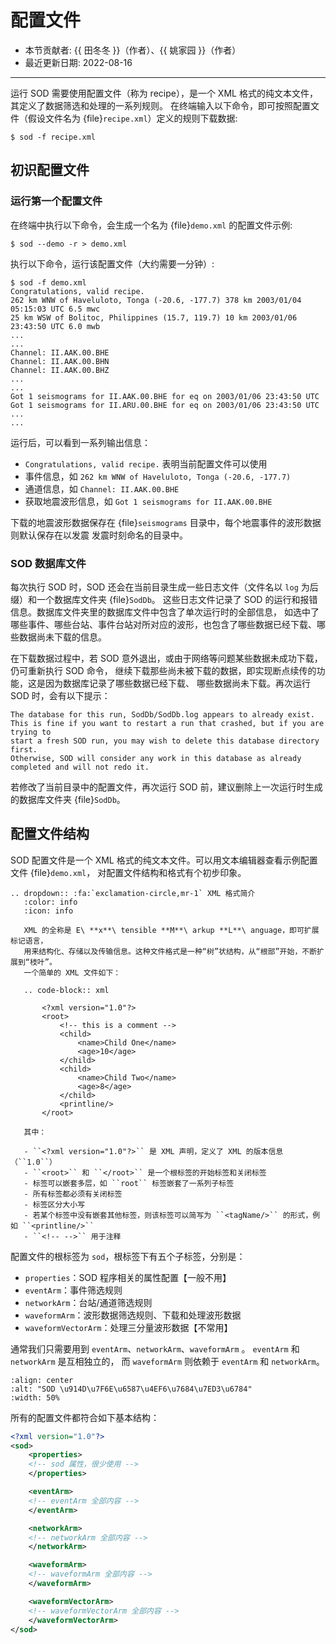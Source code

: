 # 配置文件

- 本节贡献者: {{ 田冬冬 }}（作者）、{{ 姚家园 }}（作者）
- 最近更新日期: 2022-08-16

---

运行 SOD 需要使用配置文件（称为 recipe），是一个 XML 格式的纯文本文件，其定义了数据筛选和处理的一系列规则。
在终端输入以下命令，即可按照配置文件（假设文件名为 {file}`recipe.xml`）定义的规则下载数据:

```
$ sod -f recipe.xml
```

## 初识配置文件

### 运行第一个配置文件

在终端中执行以下命令，会生成一个名为 {file}`demo.xml` 的配置文件示例:

```
$ sod --demo -r > demo.xml
```

执行以下命令，运行该配置文件（大约需要一分钟）:

```
$ sod -f demo.xml
Congratulations, valid recipe.
262 km WNW of Haveluloto, Tonga (-20.6, -177.7) 378 km 2003/01/04 05:15:03 UTC 6.5 mwc
25 km WSW of Bolitoc, Philippines (15.7, 119.7) 10 km 2003/01/06 23:43:50 UTC 6.0 mwb
...
...
Channel: II.AAK.00.BHE
Channel: II.AAK.00.BHN
Channel: II.AAK.00.BHZ
...
...
Got 1 seismograms for II.AAK.00.BHE for eq on 2003/01/06 23:43:50 UTC
Got 1 seismograms for II.ARU.00.BHE for eq on 2003/01/06 23:43:50 UTC
...
...
```

运行后，可以看到一系列输出信息：

- `Congratulations, valid recipe.` 表明当前配置文件可以使用
- 事件信息，如 `262 km WNW of Haveluloto, Tonga (-20.6, -177.7)`
- 通道信息，如 `Channel: II.AAK.00.BHE`
- 获取地震波形信息，如 `Got 1 seismograms for II.AAK.00.BHE`

下载的地震波形数据保存在 {file}`seismograms` 目录中，每个地震事件的波形数据则默认保存在以发震
发震时刻命名的目录中。

### SOD 数据库文件

每次执行 SOD 时，SOD 还会在当前目录生成一些日志文件（文件名以 `log` 为后缀）和一个数据库文件夹 {file}`SodDb`。
这些日志文件记录了 SOD 的运行和报错信息。数据库文件夹里的数据库文件中包含了单次运行时的全部信息，
如选中了哪些事件、哪些台站、事件台站对所对应的波形，也包含了哪些数据已经下载、哪些数据尚未下载的信息。

在下载数据过程中，若 SOD 意外退出，或由于网络等问题某些数据未成功下载，仍可重新执行 SOD 命令，
继续下载那些尚未被下载的数据，即实现断点续传的功能，这是因为数据库记录了哪些数据已经下载、
哪些数据尚未下载。再次运行 SOD 时，会有以下提示：

```
The database for this run, SodDb/SodDb.log appears to already exist.
This is fine if you want to restart a run that crashed, but if you are trying to
start a fresh SOD run, you may wish to delete this database directory first.
Otherwise, SOD will consider any work in this database as already completed and will not redo it.
```

若修改了当前目录中的配置文件，再次运行 SOD 前，建议删除上一次运行时生成的数据库文件夹 {file}`SodDb`。

## 配置文件结构

SOD 配置文件是一个 XML 格式的纯文本文件。可以用文本编辑器查看示例配置文件 {file}`demo.xml`，
对配置文件结构和格式有个初步印象。

```{eval-rst}
.. dropdown:: :fa:`exclamation-circle,mr-1` XML 格式简介
   :color: info
   :icon: info

   XML 的全称是 E\ **x**\ tensible **M**\ arkup **L**\ anguage，即可扩展标记语言，
   用来结构化、存储以及传输信息。这种文件格式是一种“树”状结构，从“根部”开始，不断扩展到“枝叶”。
   一个简单的 XML 文件如下：

   .. code-block:: xml

       <?xml version="1.0"?>
       <root>
           <!-- this is a comment -->
           <child>
               <name>Child One</name>
               <age>10</age>
           </child>
           <child>
               <name>Child Two</name>
               <age>8</age>
           </child>
           <printline/>
       </root>

   其中：

   - ``<?xml version="1.0"?>`` 是 XML 声明，定义了 XML 的版本信息（``1.0``）
   - ``<root>`` 和 ``</root>`` 是一个根标签的开始标签和关闭标签
   - 标签可以嵌套多层，如 ``root`` 标签嵌套了一系列子标签
   - 所有标签都必须有关闭标签
   - 标签区分大小写
   - 若某个标签中没有嵌套其他标签，则该标签可以简写为 ``<tagName/>`` 的形式，例如 ``<printline/>``
   - ``<!-- -->`` 用于注释
```

配置文件的根标签为 `sod`，根标签下有五个子标签，分别是：

- `properties`：SOD 程序相关的属性配置【一般不用】
- `eventArm`：事件筛选规则
- `networkArm`：台站/通道筛选规则
- `waveformArm`：波形数据筛选规则、下载和处理波形数据
- `waveformVectorArm`：处理三分量波形数据【不常用】

通常我们只需要用到 `eventArm`、`networkArm`、`waveformArm` 。
`eventArm` 和 `networkArm` 是互相独立的，
而 `waveformArm` 则依赖于 `eventArm` 和 `networkArm`。

```{image} http://www.seis.sc.edu/sod/images/documentation/tutorials/arm_overview.png
:align: center
:alt: "SOD \u914D\u7F6E\u6587\u4EF6\u7684\u7ED3\u6784"
:width: 50%
```

所有的配置文件都符合如下基本结构：

```xml
<?xml version="1.0"?>
<sod>
    <properties>
    <!-- sod 属性，很少使用 -->
    </properties>

    <eventArm>
    <!-- eventArm 全部内容 -->
    </eventArm>

    <networkArm>
    <!-- networkArm 全部内容 -->
    </networkArm>

    <waveformArm>
    <!-- waveformArm 全部内容 -->
    </waveformArm>

    <waveformVectorArm>
    <!-- waveformVectorArm 全部内容 -->
    </waveformVectorArm>
</sod>
```
